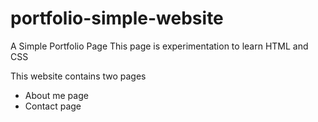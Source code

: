 # portfolio-simple-website
A Simple Portfolio Page 
This page is experimentation to learn HTML and CSS

This website contains two pages
 - About me page
 - Contact page
